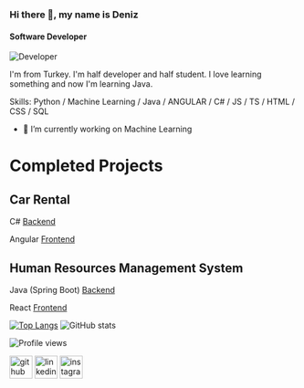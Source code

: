 ### Hi there 👋, my name is Deniz
#### Software Developer
![Developer](https://static.pingcap.com/files/2022/12/05072707/chatGPT-GitHub-banner.jpg)

I'm from Turkey. I'm half developer and half student. I love learning something and now I'm learning Java.

Skills: Python / Machine Learning / Java / ANGULAR / C# / JS / TS / HTML / CSS / SQL

- 🔭 I’m currently working on Machine Learning


# Completed Projects


## Car Rental

C# [Backend](https://github.com/denizbilgin/CarRental)

Angular [Frontend](https://github.com/denizbilgin/CarRental-Front-End)

## Human Resources Management System

Java (Spring Boot) [Backend](https://github.com/denizbilgin/HRMS)

React [Frontend](https://github.com/denizbilgin/HRMS-Frontend)




[![Top Langs](https://github-readme-stats.vercel.app/api/top-langs/?username=denizbilgin)](https://github.com/anuraghazra/github-readme-stats)
![GitHub stats](https://github-readme-stats.vercel.app/api?username=denizbilgin&show_icons=true)  

![Profile views](https://gpvc.arturio.dev/denizbilgin)    


[<img src='https://cdn.jsdelivr.net/npm/simple-icons@3.0.1/icons/github.svg' alt='github' height='40'>](https://github.com/denizbilgin)  [<img src='https://cdn.jsdelivr.net/npm/simple-icons@3.0.1/icons/linkedin.svg' alt='linkedin' height='40'>](https://www.linkedin.com/in/deniz-bilgin-763177207/)  [<img src='https://cdn.jsdelivr.net/npm/simple-icons@3.0.1/icons/instagram.svg' alt='instagram' height='40'>](https://www.instagram.com/denizb04/)
